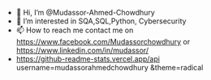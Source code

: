 - 👋 Hi, I’m @Mudassor-Ahmed-Chowdhury
- 👀 I’m interested in SQA,SQL,Python, Cybersecurity
- 📫 How to reach me contact me on https://www.facebook.com/Mudassorchowdhury or https://www.linkedin.com/in/mudassor/
- https://github-readme-stats.vercel.app/api username=mudassorahmedchowdhury &theme=radical
